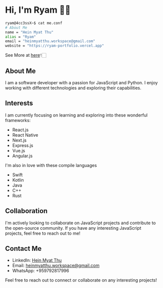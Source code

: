 # Hi, I'm Ryam 👋🏻
```bash
ryam@4cc3ssX~$ cat me.conf
# About Me
name = "Hein Myat Thu"
alias = "Ryam"
email = "heinmyatthu.workspace@gmail.com"
website = "https://ryam-portfolio.vercel.app"
```
See More at [here](#about-me)👇🏻

## About Me
I am a software developer with a passion for JavaScript and Python. I enjoy working with different technologies and exploring their capabilities.

## Interests
I am currently focusing on learning and exploring into these wonderful frameworks:
- React.js
- React Native
- Next.js
- Express.js
- Vue.js
- Angular.js

I'm also in love with these compile languages
- Swift
- Kotlin
- Java
- C++
- Rust

## Collaboration
I'm actively looking to collaborate on JavaScript projects and contribute to the open-source community. If you have any interesting JavaScript projects, feel free to reach out to me!

## Contact Me
- LinkedIn: [Hein Myat Thu](https://www.linkedin.com/in/heinmyatthu/)
- Email: [heinmyatthu.workspace@gmail.com](mailto:heinmyatthu.workspace@gmail.com)
- WhatsApp: +959792817996

Feel free to reach out to connect or collaborate on any interesting projects!
<!---
4cc3ssX/4cc3ssX is a ✨ special ✨ repository because its `README.md` (this file) appears on your GitHub profile.
You can click the Preview link to take a look at your changes.
--->
